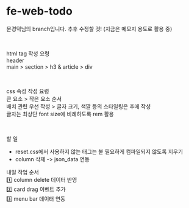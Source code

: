 # fe-web-todo
문경덕님의 branch입니다.
추후 수정할 것! (지금은 메모지 용도로 활용 중)

<br>

html tag 작성 요령 <br>
header <br>
main > section > h3 & article > div <br>

<br>

css 속성 작성 요령 <br> 
큰 요소 > 작은 요소 순서 <br>
배치 관련 우선 작성 > 글자 크기, 색깔 등의 스타일링은 후에 작성 <br>
글자는 최상단 font size에 비례하도록 rem 활용 <br>

<br> 

할 일
- reset.css에서 사용하지 않는 태그는 불 필요하게 컴파일되지 않도록 지우기
- column 삭제 -> json_data 연동

내일 작업 순서 <br>
1️⃣ column delete 데이터 반영 <br>
2️⃣ card drag 이벤트 추가 <br>
3️⃣ menu bar 데이터 연동 <br>
